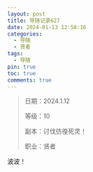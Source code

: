 ```yaml
---
layout: post
title: 导随记录627
date: 2024-01-13 12:58:16
categories:
  - 导随
  - 贤者
tags:
  - 导随
pin: true
toc: true
comments: true
---
```

> 日期：2024.1.12
>
> 等级：10
>
> 副本：讨伐彷徨死灵！
>
> 职业：贤者

波波！